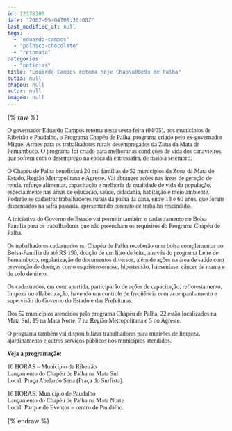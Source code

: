 ```yaml
---
id: 12378300
date: "2007-05-04T08:30:00Z"
last_modified_at: null
tags:
  - "eduardo-campos"
  - "palhaco-chocolate"
  - "retomada"
categories:
  - "noticias"
title: "Eduardo Campos retoma hoje Chap\u00e9u de Palha"
sutia: null
chapeu: null
autor: null
imagem: null
---
```

{% raw %}
<p><P><FONT face=Verdana>O governador Eduardo Campos retoma nesta sexta-feira (04/05), nos municípios de Ribeirão e Paudalho, o Programa Chapéu de Palha, programa criado pelo ex-governador Miguel Arraes para os trabalhadores rurais desempregados da Zona da Mata de Pernambuco. O programa foi criado para melhorar as condições de vida dos canavieiros, que sofrem com o desemprego na época da entressafra, de maio a setembro. </FONT></P></p>
<p><P><FONT face=Verdana>O Chapéu de Palha beneficiará 20 mil famílias de 52 municípios da Zona da Mata do Estado, Região Metropolitana e Agreste. Vai abranger ações nas áreas de geração de renda, reforço alimentar, capacitação e melhoria da qualidade de vida da população, especialmente nas áreas de educação, saúde, cidadania, habitação e meio ambiente. Poderão se cadastrar trabalhadores rurais da palha da cana, entre 18 e 60 anos, que foram dispensados na safra passada, apresentando contrato de trabalho rescindido.</FONT></P></p>
<p><P><FONT face=Verdana>A iniciativa do Governo do Estado vai permitir também o cadastramento no Bolsa Família para os trabalhadores que não preencham os requisitos do Programa Chapéu de Palha.</FONT></P></p>
<p><P><FONT face=Verdana>Os trabalhadores cadastrados no Chapéu de Palha receberão uma bolsa complementar ao Bolsa-Família de até R$ 190, doação de um litro de leite, através do programa Leite de Pernambuco, regularização de documentos diversos, além de ações na área de saúde com prevenção de doenças como esquistossomose, hipertensão, hanseníase, câncer de mama e de colo de útero. </FONT></P></p>
<p><P><FONT face=Verdana>Os cadastrados, em contrapartida, participarão de ações de capacitação, reflorestamento, limpeza ou alfabetização, havendo um controle de freqüência com acompanhamento e supervisão do Governo do Estado e das Prefeituras. </FONT></P></p>
<p><P><FONT face=Verdana>Dos 52 municípios atendidos pelo programa Chapéu de Palha, 22 estão localizados na Mata Sul, 19 na Mata Norte, 7 na Região Metropolitana e 5 no Agreste. </FONT></P></p>
<p><P><FONT face=Verdana>O programa também vai disponibilizar trabalhadores para mutirões de limpeza, ajardinamento e outros serviços públicos nos municípios atendidos.</FONT></P></p>
<p><P><STRONG><FONT face=Verdana>Veja a programação:</FONT></STRONG></P></p>
<p><P><FONT face=Verdana>10 HORAS – Município de Ribeirão <BR>Lançamento do&nbsp;Chapéu de Palha na Mata Sul<BR>Local: Praça Abelardo Sena (Praça do Surfista).</FONT></P></p>
<p><P><FONT face=Verdana>16 HORAS: Município de Paudalho<BR>Lançamento do&nbsp;Chapéu de Palha na Mata Norte<BR>Local: Parque de Eventos – centro de Paudalho.<BR></FONT></P> </p>
{% endraw %}
